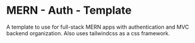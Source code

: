 # MERN - Auth - Template

A template to use for full-stack MERN apps with authentication and MVC backend organization. Also uses tailwindcss as a css framework.



